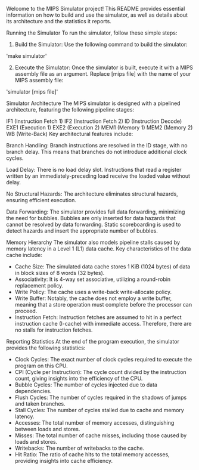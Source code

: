 Welcome to the MIPS Simulator project! This README provides essential information on how to build and use the simulator, as well as details about its architecture and the statistics it reports.

Running the Simulator
To run the simulator, follow these simple steps:

1. Build the Simulator: Use the following command to build the simulator:

'make simulator'


2. Execute the Simulator: Once the simulator is built, execute it with a MIPS assembly file as an argument. Replace [mips file] with the name of your MIPS assembly file:

'simulator [mips file]'


Simulator Architecture
The MIPS simulator is designed with a pipelined architecture, featuring the following pipeline stages:

IF1 (Instruction Fetch 1)
IF2 (Instruction Fetch 2)
ID (Instruction Decode)
EXE1 (Execution 1)
EXE2 (Execution 2)
MEM1 (Memory 1)
MEM2 (Memory 2)
WB (Write-Back)
Key architectural features include:

Branch Handling: Branch instructions are resolved in the ID stage, with no branch delay. This means that branches do not introduce additional clock cycles.

Load Delay: There is no load delay slot. Instructions that read a register written by an immediately-preceding load receive the loaded value without delay.

No Structural Hazards: The architecture eliminates structural hazards, ensuring efficient execution.

Data Forwarding: The simulator provides full data forwarding, minimizing the need for bubbles. Bubbles are only inserted for data hazards that cannot be resolved by data forwarding. Static scoreboarding is used to detect hazards and insert the appropriate number of bubbles.

Memory Hierarchy
The simulator also models pipeline stalls caused by memory latency in a Level 1 (L1) data cache. Key characteristics of the data cache include:

- Cache Size: The simulated data cache stores 1 KiB (1024 bytes) of data in block sizes of 8 words (32 bytes).
- Associativity: It is 4-way set associative, utilizing a round-robin replacement policy.
- Write Policy: The cache uses a write-back write-allocate policy.
- Write Buffer: Notably, the cache does not employ a write buffer, meaning that a store operation must complete before the processor can proceed.
- Instruction Fetch: Instruction fetches are assumed to hit in a perfect instruction cache (I-cache) with immediate access. Therefore, there are no stalls for instruction fetches.

Reporting Statistics
At the end of the program execution, the simulator provides the following statistics:

- Clock Cycles: The exact number of clock cycles required to execute the program on this CPU.
- CPI (Cycle per Instruction): The cycle count divided by the instruction count, giving insights into the efficiency of the CPU.
- Bubble Cycles: The number of cycles injected due to data dependencies.
- Flush Cycles: The number of cycles required in the shadows of jumps and taken branches.
- Stall Cycles: The number of cycles stalled due to cache and memory latency.
- Accesses: The total number of memory accesses, distinguishing between loads and stores.
- Misses: The total number of cache misses, including those caused by loads and stores.
- Writebacks: The number of writebacks to the cache.
- Hit Ratio: The ratio of cache hits to the total memory accesses, providing insights into cache efficiency.